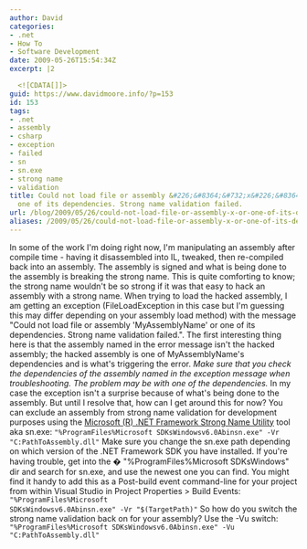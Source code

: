 ```yaml
---
author: David
categories:
- .net
- How To
- Software Development
date: 2009-05-26T15:54:34Z
excerpt: |2

  <![CDATA[]]>
guid: https://www.davidmoore.info/?p=153
id: 153
tags:
- .net
- assembly
- csharp
- exception
- failed
- sn
- sn.exe
- strong name
- validation
title: Could not load file or assembly &#226;&#8364;&#732;x&#226;&#8364;&#8482; or
  one of its dependencies. Strong name validation failed.
url: /blog/2009/05/26/could-not-load-file-or-assembly-x-or-one-of-its-dependencies-strong-name-validation-failed/
aliases: /2009/05/26/could-not-load-file-or-assembly-x-or-one-of-its-dependencies-strong-name-validation-failed/
---
```


In some of the work I'm doing right now, I'm manipulating an assembly after compile time - having it disassembled into IL, tweaked, then re-compiled back into an assembly. The assembly is signed and what is being done to the assembly is breaking the strong name. This is quite comforting to know; the strong name wouldn't be so strong if it was that easy to hack an assembly with a strong name. When trying to load the hacked assembly, I am getting an exception (FileLoadException in this case but I'm guessing this may differ depending on your assembly load method) with the message "Could not load file or assembly 'MyAssemblyName' or one of its dependencies. Strong name validation failed.". The first interesting thing here is that the assembly named in the error message isn't the hacked assembly; the hacked assembly is one of MyAssemblyName's dependencies and is what's triggering the error. <em>Make sure that you check the dependencies of the assembly named in the exception message when troubleshooting. The problem may be with one of the dependencies.</em> In my case the exception isn't a surprise because of what's being done to the assembly. But until I resolve that, how can I get around this for now? You can exclude an assembly from strong name validation for development purposes using the <a title="Strong Name Tool" href="http://msdn.microsoft.com/en-us/library/k5b5tt23(VS.71).aspx">Microsoft (R) .NET Framework Strong Name Utility</a> tool aka sn.exe: <code>"%ProgramFiles%Microsoft SDKsWindowsv6.0Abinsn.exe" -Vr "C:PathToAssembly.dll"</code> Make sure you change the sn.exe path depending on which version of the .NET Framework SDK you have installed. If you're having trouble, get into the � "%ProgramFiles%Microsoft SDKsWindows" dir and search for sn.exe, and use the newest one you can find. You might find it handy to add this as a Post-build event command-line for your project from within Visual Studio in Project Properties > Build Events: <code>"%ProgramFiles%Microsoft SDKsWindowsv6.0Abinsn.exe" -Vr "$(TargetPath)"</code> So how do you switch the strong name validation back on for your assembly? Use the -Vu switch: <code>"%ProgramFiles%Microsoft SDKsWindowsv6.0Abinsn.exe" -Vu "C:PathToAssembly.dll"</code>
